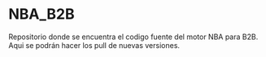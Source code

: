 # NBA_B2B

Repositorio donde se encuentra el codigo fuente del motor NBA para B2B. Aqui se podrán hacer los pull de nuevas versiones.
